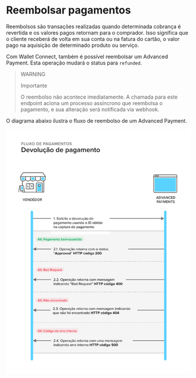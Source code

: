 # Reembolsar pagamentos

Reembolsos são transações realizadas quando determinada cobrança é revertida e os valores pagos retornam para o comprador. Isso significa que o cliente receberá de volta em sua conta ou na fatura do cartão, o valor pago na aquisição de determinado produto ou serviço.

Com Wallet Connect, também é possível reembolsar um Advanced Payment. Esta operação mudará o status para `refunded`.

> WARNING
>
> Importante
>
> O reembolso não acontece imediatamente. A chamada para este endpoint aciona um processo assíncrono que reembolsa o pagamento, e sua alteração será notificada via webhook.


O diagrama abaixo ilustra o fluxo de reembolso de um Advanced Payment.

![refund-a-payment](/images/wallet-connect/refund-a-payment.pt.png)

